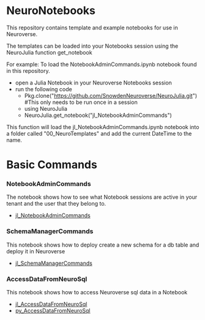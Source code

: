 # NeuroNotebooks

This repository contains template and example notebooks for use in Neuroverse.

The templates can be loaded into your Notebooks session using the NeuroJulia function get_notebook

For example:
To load the NotebookAdminCommands.ipynb notebook found in this repository.

  - open a Julia Notebook in your Neuroverse Notebooks session
  - run the following code
    - Pkg.clone("https://github.com/SnowdenNeuroverse/NeuroJulia.git") #This only needs to be run once in a session
    - using NeuroJulia
    - NeuroJulia.get_notebook("jl_NotebookAdminCommands")

This function will load the jl_NotebookAdminCommands.ipynb notebook into a folder called "00_NeuroTemplates" and add the current DateTime to the name.

# Basic Commands
### NotebookAdminCommands
The notebook shows how to see what Notebook sessions are active in your tenant and the user that they belong to.
 - [jl_NotebookAdminCommands](https://github.com/SnowdenNeuroverse/NeuroNotebooks/blob/master/Notebooks/jl_NotebookAdminCommands.ipynb)

### SchemaManagerCommands
This notebook shows how to deploy create a new schema for a db table and deploy it in Neuroverse
 - [jl_SchemaManagerCommands](https://github.com/SnowdenNeuroverse/NeuroNotebooks/blob/master/Notebooks/jl_SchemaManagerCommands.ipynb)

### AccessDataFromNeuroSql
This notebook shows how to access Neuroverse sql data in a Notebook
 - [jl_AccessDataFromNeuroSql](https://github.com/SnowdenNeuroverse/NeuroNotebooks/blob/master/Notebooks/jl_AccessDataFromNeuroSql.ipynb)
 - [py_AccessDataFromNeuroSql](https://github.com/SnowdenNeuroverse/NeuroNotebooks/blob/master/Notebooks/py_AccessDataFromNeuroSql.ipynb)
